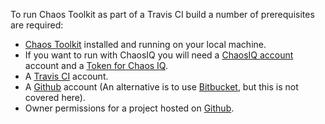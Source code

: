 To run Chaos Toolkit as part of a Travis CI build a number of prerequisites are required:

* [Chaos Toolkit][ChaosToolkit] installed and running on your local machine.
* If you want to run with ChaosIQ you will need a [ChaosIQ account][ChaosIQ]  account and a [Token for Chaos IQ][ChaosPlugin].
* A [Travis CI][TravisCI] account.
* A [Github][Github] account (An alternative is to use [Bitbucket][BitBucket], but this is not covered here).
* Owner permissions for a project hosted on [Github][Github].



[ChaosToolkit]: /gettingstarted/prerequisites/
[ChaosIQ]: https://chaosiq.io/
[ChaosPlugin]: /gettingstarted/signin/
[TravisCI]: https://travis-ci.com
[BitBucket]: https://bitbucket.org/
[Github]: https://github.com/
